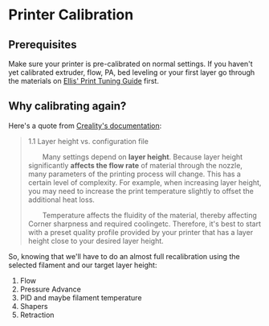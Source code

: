 # Printer Calibration

## Prerequisites
Make sure your printer is pre-calibrated on normal settings. 
If you haven't yet calibrated extruder, flow, PA, bed leveling or your first layer go through the materials on [Ellis' Print Tuning Guide](https://ellis3dp.com/Print-Tuning-Guide/articles/index_tuning.html) first.

## Why calibrating again?
Here's a quote from [Creality's documentation](https://wiki.creality.com/en/software/creality-print/parameter-quality#h-11-layer-height-vs-configuration-file):

> 1.1 Layer height vs. configuration file
>
>  Many settings depend on **layer height**. Because layer height significantly **affects the flow rate** of material through the nozzle, many parameters of the printing process will change. This has a certain level of complexity. For example, when increasing layer height, you may need to increase the print temperature slightly to offset the additional heat loss.
>
>  Temperature affects the fluidity of the material, thereby affecting Corner sharpness and required coolingetc. Therefore, it's best to start with a preset quality profile provided by your printer that has a layer height close to your desired layer height.

So, knowing that we'll have to do an almost full recalibration using the selected filament and our target layer height:
1. Flow
2. Pressure Advance
3. PID and maybe filament temperature
4. Shapers
5. Retraction

